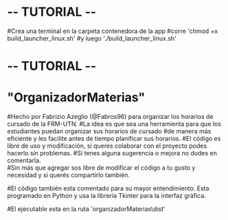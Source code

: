 #  -- TUTORIAL --


#Crea una terminal en la carpeta contenedora de la app
#corre 'chmod +x build_launcher_linux.sh'
#y luego './build_launcher_linux.sh'

#  -- TUTORIAL --









# "OrganizadorMaterias"

#Hecho por Fabrizio Azeglio (@Fabros96) para organizar los horarios de cursado de la FRM-UTN. 
#La idea es que sea una herramienta para que los estudiantes puedan organizar sus horarios de cursado
#de manera más eficiente y les facilite antes de tiempo planificar sus horarios.
#El código es libre de uso y modificación, si queres colaborar con el proyecto podes hacerlo sin problemas.
#Si tenes alguna sugerencia o mejora no dudes en comentarla.   
#Sin más que agregar sos libre de modificar el código a tu gusto y necesidad y si querés compartirlo también.

#El código también esta comentado para su mayor entendimiento. Esta programado en Python y usa la librería Tkinter para la interfaz gráfica.

#El ejecutable esta en la ruta 'organizadorMaterias\dist'
